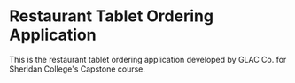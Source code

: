 # Restaurant Tablet Ordering Application
This is the restaurant tablet ordering application developed by GLAC Co. for Sheridan College's Capstone course.
